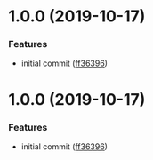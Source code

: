 # 1.0.0 (2019-10-17)


### Features

* initial commit ([ff36396](https://github.com/ryaninvents/prosemirror-doc-tpl/commit/ff36396))

# 1.0.0 (2019-10-17)


### Features

* initial commit ([ff36396](https://github.com/ryaninvents/prosemirror-doc-tpl/commit/ff36396))
